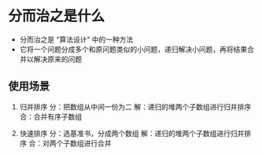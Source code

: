 # 分而治之是什么
- 分而治之是 “算法设计” 中的一种方法
- 它将一个问题分成多个和原问题类似的小问题，递归解决小问题，再将结果合并以解决原来的问题

## 使用场景
1. 归并排序
  分：把数组从中间一份为二
  解：递归的堆两个子数组进行归并排序
  合：合并有序子数组

2. 快速排序
  分：选基准书，分成两个数组
  解：递归的堆两个子数组进行归并排序
  合：对两个子数组进行合并